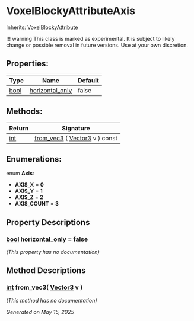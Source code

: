 # VoxelBlockyAttributeAxis

Inherits: [VoxelBlockyAttribute](VoxelBlockyAttribute.md)

!!! warning
    This class is marked as experimental. It is subject to likely change or possible removal in future versions. Use at your own discretion.

## Properties: 


Type                                                                    | Name                                   | Default 
----------------------------------------------------------------------- | -------------------------------------- | --------
[bool](https://docs.godotengine.org/en/stable/classes/class_bool.html)  | [horizontal_only](#i_horizontal_only)  | false   
<p></p>

## Methods: 


Return                                                                | Signature                                                                                                          
--------------------------------------------------------------------- | -------------------------------------------------------------------------------------------------------------------
[int](https://docs.godotengine.org/en/stable/classes/class_int.html)  | [from_vec3](#i_from_vec3) ( [Vector3](https://docs.godotengine.org/en/stable/classes/class_vector3.html) v ) const 
<p></p>

## Enumerations: 

enum **Axis**: 

- <span id="i_AXIS_X"></span>**AXIS_X** = **0**
- <span id="i_AXIS_Y"></span>**AXIS_Y** = **1**
- <span id="i_AXIS_Z"></span>**AXIS_Z** = **2**
- <span id="i_AXIS_COUNT"></span>**AXIS_COUNT** = **3**


## Property Descriptions

### [bool](https://docs.godotengine.org/en/stable/classes/class_bool.html)<span id="i_horizontal_only"></span> **horizontal_only** = false

*(This property has no documentation)*

## Method Descriptions

### [int](https://docs.godotengine.org/en/stable/classes/class_int.html)<span id="i_from_vec3"></span> **from_vec3**( [Vector3](https://docs.godotengine.org/en/stable/classes/class_vector3.html) v ) 

*(This method has no documentation)*

_Generated on May 15, 2025_
